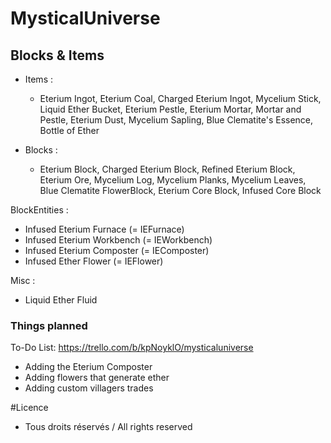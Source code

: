 # MysticalUniverse

## Blocks & Items
- Items :
  - Eterium Ingot, Eterium Coal, Charged Eterium Ingot, Mycelium Stick, Liquid Ether Bucket, Eterium Pestle, Eterium Mortar, Mortar and Pestle, Eterium Dust, Mycelium Sapling, Blue Clematite's Essence, Bottle of Ether

- Blocks :
  - Eterium Block, Charged Eterium Block, Refined Eterium Block, Eterium Ore, Mycelium Log, Mycelium Planks, Mycelium Leaves, Blue Clematite FlowerBlock, Eterium Core Block, Infused Core Block

BlockEntities :
  - Infused Eterium Furnace (= IEFurnace)
  - Infused Eterium Workbench (= IEWorkbench)
  - Infused Eterium Composter (= IEComposter)
  - Infused Ether Flower (= IEFlower)

Misc :
  - Liquid Ether Fluid


  ### Things planned

  To-Do List:
  https://trello.com/b/kpNoyklO/mysticaluniverse
 
  - Adding the Eterium Composter
  - Adding flowers that generate ether
  - Adding custom villagers trades


#Licence
+ Tous droits réservés / All rights reserved
